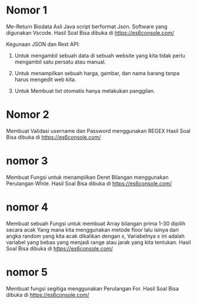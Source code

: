 # Nomor 1 
Me-Return Biodata Asli Java script berformat Json.
Software yang digunakan Vscode.
Hasil Soal Bisa dibuka di https://es6console.com/

Kegunaan JSON dan Rest API:

1. Untuk mengambil sebuah data di sebuah website yang kita tidak perlu mengambil satu persatu atau manual.

2. Untuk menampilkan sebuah harga, gambar, dan nama barang tanpa harus mengedit web kita.

3. Untuk Membuat list otomatis hanya melakukan panggilan.

# Nomor 2
Membuat Validasi username dan Password menggunakan REGEX
Hasil Soal Bisa dibuka di https://es6console.com/

# nomor 3
Membuat Fungsi untuk menampilkan Deret Bilangan menggunakan Perulangan While.
Hasil Soal Bisa dibuka di https://es6console.com/

# nomor 4
Membuat sebuah Fungsi untuk membuat Array bilangan prima 1-30 dipilih secara acak Yang mana kita menggunakan metode floor lalu isinya dari angka random yang kita acak dikalikan dengan x, Variabelnya x ini adalah variabel yang bebas yang menjadi range atau jarak yang kita tentukan.
Hasil Soal Bisa dibuka di https://es6console.com/

# nomor 5
Membuat fungsi segitiga menggunakan Perulangan For.
Hasil Soal Bisa dibuka di https://es6console.com/

